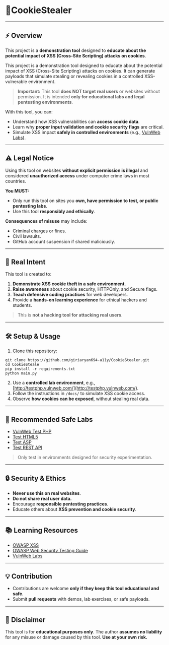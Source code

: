 # 🍪CookieStealer
---

## ⚡ Overview
This project is a **demonstration tool** designed to **educate about the potential impact of XSS (Cross-Site Scripting) attacks on cookies**.  

This project is a demonstration tool designed to educate about the potential impact of XSS (Cross-Site Scripting) attacks on cookies. It can generate payloads that simulate stealing or revealing cookies in a controlled XSS-vulnerable environment.

> **Important:** This tool **does NOT target real users** or websites without permission. It is intended **only for educational labs and legal pentesting environments**.

With this tool, you can:  
- Understand how XSS vulnerabilities can **access cookie data**.  
- Learn why **proper input validation and cookie security flags** are critical.  
- Simulate XSS impact **safely in controlled environments** (e.g., [VulnWeb Labs](http://testphp.vulnweb.com/)).

---

## ⚠️ Legal Notice
Using this tool on websites **without explicit permission is illegal** and considered **unauthorized access** under computer crime laws in most countries.  

**You MUST:**
- Only run this tool on sites you **own, have permission to test, or public pentesting labs**.
- Use this tool **responsibly and ethically**.

**Consequences of misuse** may include:
- Criminal charges or fines.
- Civil lawsuits.
- GitHub account suspension if shared maliciously.

---

## 🎯 Real Intent
This tool is created to:  
1. **Demonstrate XSS cookie theft in a safe environment.**  
2. **Raise awareness** about cookie security, HTTPOnly, and Secure flags.  
3. **Teach defensive coding practices** for web developers.  
4. Provide a **hands-on learning experience** for ethical hackers and students.  

> This is **not a hacking tool for attacking real users**.

---

## 🛠 Setup & Usage
1. Clone this repository:
```
git clone https://github.com/giriaryan694-a11y/CookieStealer.git
cd CookieSteale
pip install -r requirements.txt
python main.py
```
2. Use a **controlled lab environment**, e.g.,  
   [http://testphp.vulnweb.com/](http://testphp.vulnweb.com/).  
3. Follow the instructions in `/docs/` to simulate XSS cookie access.  
4. Observe **how cookies can be exposed**, without stealing real data.

---

## 🧪 Recommended Safe Labs
- [VulnWeb Test PHP](http://testphp.vulnweb.com/)  
- [Test HTML5](http://testhtml5.vulnweb.com/)  
- [Test ASP](http://testasp.vulnweb.com/)  
- [Test REST API](http://rest.vulnweb.com/)  

> Only test in environments designed for security experimentation.

---

## 🔒 Security & Ethics
- **Never use this on real websites**.  
- **Do not share real user data.**  
- Encourage **responsible pentesting practices**.  
- Educate others about **XSS prevention and cookie security**.

---

## 📚 Learning Resources
- [OWASP XSS](https://owasp.org/www-community/attacks/xss/)  
- [OWASP Web Security Testing Guide](https://owasp.org/www-project-web-security-testing-guide/)  
- [VulnWeb Labs](http://www.vulnweb.com/)

---

## 💡 Contribution
- Contributions are welcome **only if they keep this tool educational and safe**.  
- Submit **pull requests** with demos, lab exercises, or safe payloads.  

---

## 📝 Disclaimer
This tool is for **educational purposes only**. The author **assumes no liability** for any misuse or damage caused by this tool. **Use at your own risk.**

